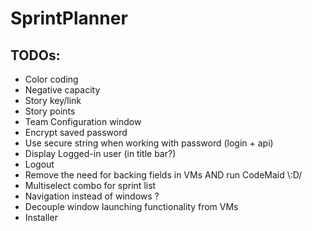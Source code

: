 # SprintPlanner
## TODOs:
* Color coding
* Negative capacity
* Story key/link
* Story points
* Team Configuration window 
* Encrypt saved password
* Use secure string when working with password (login + api)
* Display Logged-in user (in title bar?)
* Logout
* Remove the need for backing fields in VMs AND run CodeMaid \\:D/
* Multiselect combo for sprint list
* Navigation instead of windows ?
* Decouple window launching functionality from VMs
* Installer


